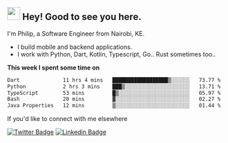 <h2><img src="https://slackmojis.com/emojis/3643-cool-doge/download" width="30"/> Hey! Good to see you here.</h2>

<p>I'm Philip, a Software Engineer from Nairobi, KE. 

- I build mobile and backend applications.
- I work with Python, Dart, Kotlin, Typescript, Go.. Rust sometimes too..</p>

**This week I spent some time on**
<!--START_SECTION:waka-->

```txt
Dart              11 hrs 4 mins   ██████████████████▒░░░░░░   73.77 %
Python            2 hrs 3 mins    ███▒░░░░░░░░░░░░░░░░░░░░░   13.71 %
TypeScript        53 mins         █▒░░░░░░░░░░░░░░░░░░░░░░░   05.97 %
Bash              20 mins         ▓░░░░░░░░░░░░░░░░░░░░░░░░   02.27 %
Java Properties   12 mins         ▒░░░░░░░░░░░░░░░░░░░░░░░░   01.44 %
```

<!--END_SECTION:waka-->

If you'd like to connect with me elsewhere

[![Twitter Badge](https://img.shields.io/badge/-Twitter-1ca0f1?style=flat-square&labelColor=1ca0f1&logo=twitter&logoColor=white&link=https://twitter.com/_diogorodrigues)](https://twitter.com/kimathiphil)  [![Linkedin Badge](https://img.shields.io/badge/-LinkedIn-blue?style=flat-square&logo=Linkedin&logoColor=white&link=https://www.linkedin.com/in/philip-kimathi-2604a9114/)](https://www.linkedin.com/in/philip-kimathi-2604a9114/)
